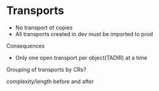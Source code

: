 # Transports

- No transport of copies
- All transports created in dev must be imported to prod

Consequences

- Only one open transport per object(TADIR) at a time


Grouping of transports by CRs?

complexity/length before and after
